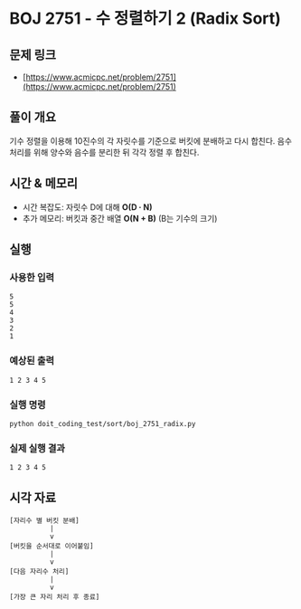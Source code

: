 # BOJ 2751 - 수 정렬하기 2 (Radix Sort)

## 문제 링크
- [https://www.acmicpc.net/problem/2751](https://www.acmicpc.net/problem/2751)

## 풀이 개요
기수 정렬을 이용해 10진수의 각 자릿수를 기준으로 버킷에 분배하고 다시 합친다. 음수 처리를 위해 양수와 음수를 분리한 뒤 각각 정렬 후 합친다.

## 시간 & 메모리
- 시간 복잡도: 자릿수 D에 대해 **O(D · N)**
- 추가 메모리: 버킷과 중간 배열 **O(N + B)** (B는 기수의 크기)

## 실행
### 사용한 입력
```
5
5
4
3
2
1
```

### 예상된 출력
```
1 2 3 4 5
```

### 실행 명령
```
python doit_coding_test/sort/boj_2751_radix.py
```

### 실제 실행 결과
```
1 2 3 4 5
```

## 시각 자료
```text
[자리수 별 버킷 분배]
          |
          v
[버킷을 순서대로 이어붙임]
          |
          v
[다음 자리수 처리]
          |
          v
[가장 큰 자리 처리 후 종료]
```
